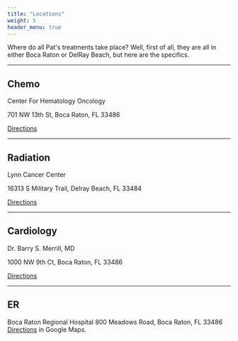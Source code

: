 ```yaml
---
title: "Locations"
weight: 5
header_menu: true
---
```


Where do all Pat's treatments take place? Well, first of all, they are all in either Boca Raton or DelRay Beach, but here are the specifics.

---
## Chemo
Center For Hematology Oncology

701 NW 13th St, Boca Raton, FL 33486

[Directions](https://goo.gl/maps/13M3AxuRdvkWL6ZY7)

---
## Radiation
Lynn Cancer Center

16313 S Military Trail, Delray Beach, FL 33484

[Directions](https://goo.gl/maps/M5qR4fZZ3MXXZjc98)

---

## Cardiology
Dr. Barry S. Merrill, MD

1000 NW 9th Ct, Boca Raton, FL 33486

[Directions](https://goo.gl/maps/pnpCooJTbUrxpBkZA)

---
## ER

Boca Raton Regional Hospital
800 Meadows Road, Boca Raton, FL 33486
[Directions](https://goo.gl/maps/isjtcwKpayko3R4J9) in Google Maps.